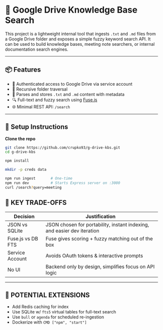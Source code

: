 # 🧠 Google Drive Knowledge Base Search

This project is a lightweight internal tool that ingests `.txt` and `.md` files from a Google Drive folder and exposes a simple fuzzy keyword search API. It can be used to build knowledge bases, meeting note searchers, or internal documentation search engines.

---

## 📦 Features

- 🔐 Authenticated access to Google Drive via service account
- 📂 Recursive folder traversal
- 📝 Parses and stores `.txt` and `.md` content with metadata
- 🔍 Full-text and fuzzy search using [Fuse.js](https://fusejs.io)
- 🌐 Minimal REST API: `/search`

---

## 🔧 Setup Instructions

**Clone the repo**

```bash
git clone https://github.com/crupko93/g-drive-kbs.git
cd g-drive-kbs

npm install

mkdir -p creds data

npm run ingest       # One-time 
npm run dev          # Starts Express server on :3000
curl /search?query=meeting
```
## 🧠 KEY TRADE-OFFS

| Decision | Justification |
|---------|----------------|
| JSON vs SQLite | JSON chosen for portability, instant indexing, and easier dev iteration |
| Fuse.js vs DB FTS | Fuse gives scoring + fuzzy matching out of the box |
| Service Account | Avoids OAuth tokens & interactive prompts |
| No UI | Backend only by design, simplifies focus on API logic |

---

## 🚀 POTENTIAL EXTENSIONS

- Add Redis caching for index
- Use SQLite w/ `fts5` virtual tables for full-text search
- Use `bull` or `agenda` for scheduled re-ingestion
- Dockerize with `CMD ["npm", "start"]`
